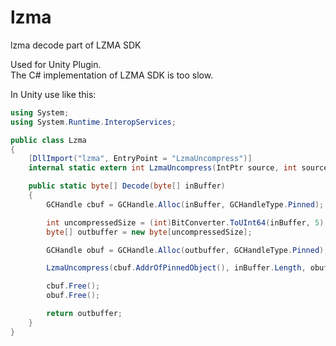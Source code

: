 # lzma
lzma decode part of LZMA SDK
 
Used for Unity Plugin.<br>
The C# implementation of LZMA SDK is too slow. 


In Unity use like this:
 
```c#
using System;
using System.Runtime.InteropServices;

public class Lzma
{
    [DllImport("lzma", EntryPoint = "LzmaUncompress")]
    internal static extern int LzmaUncompress(IntPtr source, int sourceLen, IntPtr dest, int destLen);

    public static byte[] Decode(byte[] inBuffer)
    {
        GCHandle cbuf = GCHandle.Alloc(inBuffer, GCHandleType.Pinned);

        int uncompressedSize = (int)BitConverter.ToUInt64(inBuffer, 5);
        byte[] outbuffer = new byte[uncompressedSize];

        GCHandle obuf = GCHandle.Alloc(outbuffer, GCHandleType.Pinned);

        LzmaUncompress(cbuf.AddrOfPinnedObject(), inBuffer.Length, obuf.AddrOfPinnedObject(), uncompressedSize);

        cbuf.Free();
        obuf.Free();

        return outbuffer;
    }
}
```
